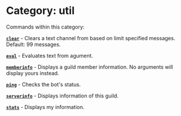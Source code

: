 # Category: util


Commands within this category:

[**`clear`**](/commands/util/clear.md) - Clears a text channel from based on limit specified messages. Default: 99 messages.

[**`eval`**](/commands/util/eval.md) - Evaluates text from agument.

[**`memberinfo`**](/commands/util/memberinfo.md) - Displays a guild member information. No arguments will display yours instead.

[**`ping`**](/commands/util/ping.md) - Checks the bot's status.

[**`serverinfo`**](/commands/util/serverinfo.md) - Displays information of this guild.

[**`stats`**](/commands/util/stats.md) - Displays my information.
